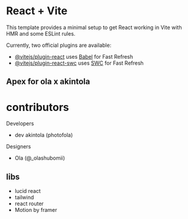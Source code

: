 # React + Vite

This template provides a minimal setup to get React working in Vite with HMR and some ESLint rules.

Currently, two official plugins are available:

- [@vitejs/plugin-react](https://github.com/vitejs/vite-plugin-react/blob/main/packages/plugin-react/README.md) uses [Babel](https://babeljs.io/) for Fast Refresh
- [@vitejs/plugin-react-swc](https://github.com/vitejs/vite-plugin-react-swc) uses [SWC](https://swc.rs/) for Fast Refresh
## Apex for ola x akintola 

# contributors   

Developers
- dev akintola (photofola)

Designers
- Ola (@_olashubomii)

## libs
- lucid react
- tailwind 
- react router
- Motion by framer
